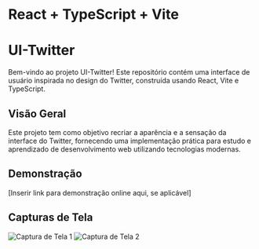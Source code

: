 # React + TypeScript + Vite

# UI-Twitter

Bem-vindo ao projeto UI-Twitter! Este repositório contém uma interface de usuário inspirada no design do Twitter, construída usando React, Vite e TypeScript.

## Visão Geral

Este projeto tem como objetivo recriar a aparência e a sensação da interface do Twitter, fornecendo uma implementação prática para estudo e aprendizado de desenvolvimento web utilizando tecnologias modernas.

## Demonstração

[Inserir link para demonstração online aqui, se aplicável]

## Capturas de Tela

![Captura de Tela 1](screenshot1.png)
![Captura de Tela 2](screenshot2.png)


